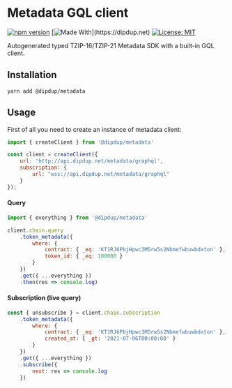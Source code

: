 # Metadata GQL client

[![npm version](https://badge.fury.io/js/%40dipdup%2Fmetadata.svg)](https://badge.fury.io/js/%40dipdup%2Fmetadata)
[![Made With](https://img.shields.io/badge/made%20with-dipdup-blue.svg?)](https://dipdup.net)
[![License: MIT](https://img.shields.io/badge/License-MIT-yellow.svg)](https://opensource.org/licenses/MIT)

Autogenerated typed TZIP-16/TZIP-21 Metadata SDK with a built-in GQL client.

## Installation

```
yarn add @dipdup/metadata
```

## Usage

First of all you need to create an instance of metadata client:
```js
import { createClient } from '@dipdup/metadata'

const client = createClient({
    url: 'http://api.dipdup.net/metadata/graphql',
    subscription: {
        url: "wss://api.dipdup.net/metadata/graphql"
    }
});
```

#### Query

```js
import { everything } from '@dipdup/metadata'

client.chain.query
    .token_metadata({
        where: { 
            contract: { _eq: 'KT1RJ6PbjHpwc3M5rw5s2Nbmefwbuwbdxton' },
            token_id: { _eq: 100000 }
        }
    })
    .get({ ...everything })
    .then(res => console.log)
```

#### Subscription (live query)

```js
const { unsubscribe } = client.chain.subscription
    .token_metadata({
        where: { 
            contract: { _eq: 'KT1RJ6PbjHpwc3M5rw5s2Nbmefwbuwbdxton' },
            created_at: { _gt: '2021-07-06T00:00:00' }
        }
    })
    .get({ ...everything })
    .subscribe({
        next: res => console.log
    })
```
